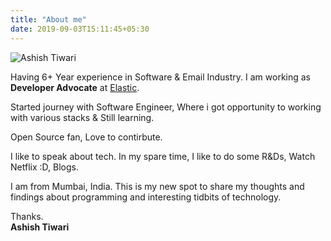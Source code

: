 ```yaml
---
title: "About me"
date: 2019-09-03T15:11:45+05:30
---
```


![Ashish Tiwari](https://www.gravatar.com/avatar/dcb52889deff3e5017a18de40c57add8?s=450)

Having 6+ Year experience in Software & Email Industry. I am working as **Developer Advocate** at [Elastic](https://www.elastic.co/). 

Started journey with Software Engineer, Where i got opportunity to working with various stacks & Still learning. 

Open Source fan, Love to contirbute.

I like to speak about tech. In my spare time, I like to do some R&Ds, Watch Netflix :D, Blogs.

I am from Mumbai, India. This is my new spot to share my thoughts and findings about programming and interesting tidbits of technology.


Thanks.  
**Ashish Tiwari** 
